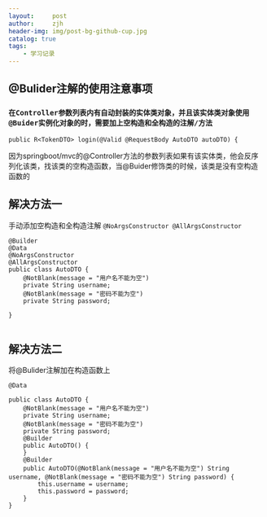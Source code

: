 ```yaml
---
layout:     post
author:     zjh
header-img: img/post-bg-github-cup.jpg
catalog: true
tags:
    - 学习记录
---
```

##    @Bulider注解的使用注意事项

###   `在Controller参数列表内有自动封装的实体类对象，并且该实体类对象使用@Buider实例化对象的时，需要加上空构造和全构造的注解/方法`


```
public R<TokenDTO> login(@Valid @RequestBody AutoDTO autoDTO) {

```
因为springboot/mvc的@Controller方法的参数列表如果有该实体类，他会反序列化该类，找该类的空构造函数，当@Buider修饰类的时候，该类是没有空构造函数的

##     解决方法一
手动添加空构造和全构造注解
`@NoArgsConstructor
@AllArgsConstructor`

```
@Builder
@Data
@NoArgsConstructor
@AllArgsConstructor
public class AutoDTO {
    @NotBlank(message = "用户名不能为空")
    private String username;
    @NotBlank(message = "密码不能为空")
    private String password;

}


```
##    解决方法二
将@Bulider注解加在构造函数上

```
@Data

public class AutoDTO {
    @NotBlank(message = "用户名不能为空")
    private String username;
    @NotBlank(message = "密码不能为空")
    private String password;
    @Builder
    public AutoDTO() {
    }
    @Builder
    public AutoDTO(@NotBlank(message = "用户名不能为空") String username, @NotBlank(message = "密码不能为空") String password) {
        this.username = username;
        this.password = password;
    }
}

```